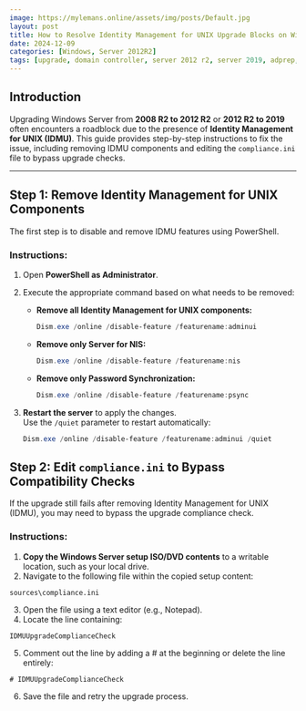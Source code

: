 ```yaml
---
image: https://mylemans.online/assets/img/posts/Default.jpg
layout: post
title: How to Resolve Identity Management for UNIX Upgrade Blocks on Windows Server
date: 2024-12-09
categories: [Windows, Server 2012R2]
tags: [upgrade, domain controller, server 2012 r2, server 2019, adprep, tutorial, youtube, nis]
---
```



## Introduction
Upgrading Windows Server from **2008 R2 to 2012 R2** or **2012 R2 to 2019** often encounters a roadblock due to the presence of **Identity Management for UNIX (IDMU)**. This guide provides step-by-step instructions to fix the issue, including removing IDMU components and editing the `compliance.ini` file to bypass upgrade checks.

---

## Step 1: Remove Identity Management for UNIX Components
The first step is to disable and remove IDMU features using PowerShell.

### Instructions:
1. Open **PowerShell as Administrator**.
2. Execute the appropriate command based on what needs to be removed:

   - **Remove all Identity Management for UNIX components:**
     ```powershell
     Dism.exe /online /disable-feature /featurename:adminui
     ```

   - **Remove only Server for NIS:**
     ```powershell
     Dism.exe /online /disable-feature /featurename:nis
     ```

   - **Remove only Password Synchronization:**
     ```powershell
     Dism.exe /online /disable-feature /featurename:psync
     ```

3. **Restart the server** to apply the changes.  
   Use the `/quiet` parameter to restart automatically:
   ```powershell
   Dism.exe /online /disable-feature /featurename:adminui /quiet
   ```
## Step 2: Edit `compliance.ini` to Bypass Compatibility Checks
If the upgrade still fails after removing Identity Management for UNIX (IDMU), you may need to bypass the upgrade compliance check.

### Instructions:
1. **Copy the Windows Server setup ISO/DVD contents** to a writable location, such as your local drive.
2. Navigate to the following file within the copied setup content:
  ```plaintext
  sources\compliance.ini
  ```
3. Open the file using a text editor (e.g., Notepad).
4. Locate the line containing:
  ```plaintext
  IDMUUpgradeComplianceCheck
  ```
5. Comment out the line by adding a # at the beginning or delete the line entirely:
```plaintext
# IDMUUpgradeComplianceCheck
```
6. Save the file and retry the upgrade process.
